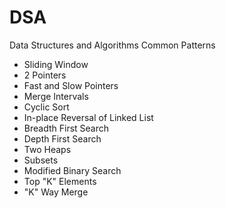 # DSA
Data Structures and Algorithms 
Common Patterns
- Sliding Window
- 2 Pointers
- Fast and Slow Pointers
- Merge Intervals
- Cyclic Sort
- In-place Reversal of Linked List
- Breadth First Search
- Depth First Search
- Two Heaps
- Subsets
- Modified Binary Search
- Top "K" Elements
- "K" Way Merge